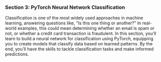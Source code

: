 
### Section 3: PyTorch Neural Network Classification

Classification is one of the most widely used approaches in machine learning, answering questions like, "Is this one thing or another?" In real-world examples, this could mean determining whether an email is spam or not, or whether a credit card transaction is fraudulent. In this section, you’ll learn to build a neural network for classification using PyTorch, equipping you to create models that classify data based on learned patterns. By the end, you'll have the skills to tackle classification tasks and make informed predictions.
